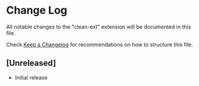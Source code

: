 # Change Log

All notable changes to the "clean-ext" extension will be documented in this file.

Check [Keep a Changelog](http://keepachangelog.com/) for recommendations on how to structure this file.

## [Unreleased]

- Initial release